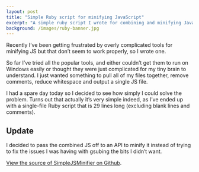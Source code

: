 ```yaml
---
layout: post
title: "Simple Ruby script for minifying JavaScript"
excerpt: "A simple ruby script I wrote for combining and minifying JavaScript files"
background: /images/ruby-banner.jpg
---
```


Recently I’ve been getting frustrated by overly complicated tools for
minifying JS but that don’t seem to work properly, so I wrote one.

So far I’ve tried all the popular tools, and either couldn’t get them to
run on Windows easily or thought they were just complicated for my tiny
brain to understand. I just wanted something to pull all of my files
together, remove comments, reduce whitespace and output a single JS
file.

I had a spare day today so I decided to see how simply I could solve the
problem. Turns out that actually it’s very simple indeed, as I’ve ended
up with a single-file Ruby script that is 29 lines long (excluding blank
lines and comments).

Update
------

I decided to pass the combined JS off to an API to minify it instead of
trying to fix the issues I was having with gsubing the bits I didn’t
want.

[View the source of SimpleJSMinifier on Github].

  [View the source of SimpleJSMinifier on Github]: https://github.com/SamuelTurner/SimpleJSMinifier
